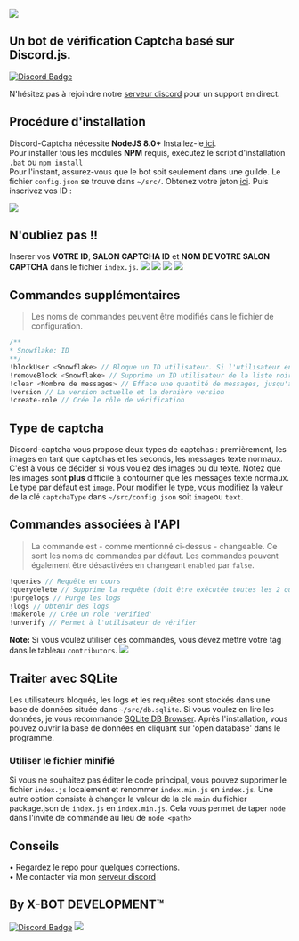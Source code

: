 <img src="https://cdn.discordapp.com/attachments/456526035949846529/479982902029975552/discord_banner.png"><br/>
## Un bot de vérification Captcha basé sur Discord.js.

[![Discord Badge](https://discordapp.com/api/guilds/427409812112932864/embed.png)](https://discord.gg/gu3TWdq)

N'hésitez pas à rejoindre notre <a href="https://discord.gg/gu3TWdq">serveur discord</a> pour un support en direct.

## Procédure d'installation
Discord-Captcha nécessite **NodeJS 8.0+** Installez-le<a href="https://nodejs.org/en/download/package-manager/"> ici</a>.<br/>
Pour installer tous les modules **NPM** requis, exécutez le script d'installation `.bat` ou `npm install` <br/>
Pour l'instant, assurez-vous que le bot soit seulement dans une guilde.
Le fichier `config.json` se trouve dans `~/src/`. Obtenez votre jeton <a href="https://discordapp.com/developers/applications/me"> ici</a>.
Puis inscrivez vos ID :

<img src="https://i.gyazo.com/0959e1842dae3b4d5ffc60e29180caa2.png">

## N'oubliez pas !!
Inserer vos **VOTRE ID**, **SALON CAPTCHA ID** et **NOM DE VOTRE SALON CAPTCHA** dans le fichier `index.js`.
<img src="https://i.gyazo.com/73c6c631a39c2721fedbd00292048114.png">
<img src="https://i.gyazo.com/5a93a18bc24a0798cf786bf03e1dc45e.png">
<img src="https://i.gyazo.com/43bdc74292050b5c74f373976faf7af3.png">
<img src="https://i.gyazo.com/cdc416b7758b9e462248ddc80580b95a.png">

## Commandes supplémentaires
> Les noms de commandes peuvent être modifiés dans le fichier de configuration.
```js
/**
* Snowflake: ID
**/
!blockUser <Snowflake> // Bloque un ID utilisateur. Si l'utilisateur envoie un message à la guilde, il sera expulsé.
!removeBlock <Snowflake> // Supprime un ID utilisateur de la liste noire. L'utilisateur peut réécrire sans se faire botter.
!clear <Nombre de messages> // Efface une quantité de messages, jusqu'à 100
!version // La version actuelle et la dernière version
!create-role // Crée le rôle de vérification
```

## Type de captcha
Discord-captcha vous propose deux types de captchas : premièrement, les images en tant que captchas et les seconds, les messages texte normaux.
C'est à vous de décider si vous voulez des images ou du texte. Notez que les images sont **plus** difficile à contourner que les messages texte normaux.<br/>
Le type par défaut est `image`. Pour modifier le type, vous modifiez la valeur de la clé `captchaType` dans `~/src/config.json` soit `image`ou `text`.<br/>


## Commandes associées à l'API
> La commande est - comme mentionné ci-dessus - changeable. Ce sont les noms de commandes par défaut.
Les commandes peuvent également être désactivées en changeant `enabled` par `false`.
```js
!queries // Requête en cours
!querydelete // Supprime la requête (doit être exécutée toutes les 2 ou 3 semaines)
!purgelogs // Purge les logs
!logs // Obtenir des logs
!makerole // Crée un role 'verified'
!unverify // Permet à l'utilisateur de vérifier
```
<b>Note: </b>Si vous voulez utiliser ces commandes, vous devez mettre votre tag dans le tableau `contributors`.
<img src="https://i.gyazo.com/5af42f9a52d6ae640de204c5616f5652.png">

## Traiter avec SQLite
Les utilisateurs bloqués, les logs et les requêtes sont stockés dans une base de données située dans `~/src/db.sqlite`. Si vous voulez en lire les données, je vous recommande <a href="http://sqlitebrowser.org/">SQLite DB Browser</a>.
Après l'installation, vous pouvez ouvrir la base de données en cliquant sur 'open database' dans le programme.

### Utiliser le fichier minifié
Si vous ne souhaitez pas éditer le code principal, vous pouvez supprimer le fichier `index.js` localement et renommer `index.min.js` en `index.js`.
Une autre option consiste à changer la valeur de la clé `main` du fichier package.json de `index.js` en `index.min.js`.
Cela vous permet de taper `node` dans l'invite de commande au lieu de `node <path>`

## Conseils
• Regardez le repo pour quelques corrections.<br/>
• Me contacter via mon <a href="https://discord.gg/gu3TWdq">serveur discord</a><br/>

## By X-BOT DEVELOPMENT™

[![Discord Badge](https://discordapp.com/api/guilds/427409812112932864/embed.png?style=banner1)](https://discord.gg/gu3TWdq)
<img src="https://i.giphy.com/media/MYyBFcDrKm1B40JxrA/giphy.webp">
